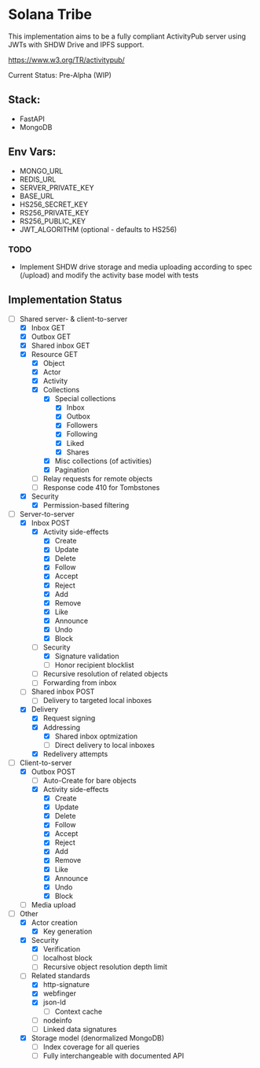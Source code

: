 # Solana Tribe

This implementation aims to be a fully compliant ActivityPub server using JWTs with SHDW Drive and IPFS support.

https://www.w3.org/TR/activitypub/

Current Status: Pre-Alpha (WIP)

## Stack:
* FastAPI
* MongoDB

## Env Vars:
* MONGO_URL
* REDIS_URL
* SERVER_PRIVATE_KEY
* BASE_URL
* HS256_SECRET_KEY
* RS256_PRIVATE_KEY
* RS256_PUBLIC_KEY
* JWT_ALGORITHM (optional - defaults to HS256)

### TODO
* Implement SHDW drive storage and media uploading according to spec (/upload) and modify the activity base model with tests

## Implementation Status

* [ ] Shared server- & client-to-server
  * [x] Inbox GET
  * [x] Outbox GET
  * [x] Shared inbox GET
  * [x] Resource GET
    * [x] Object
    * [x] Actor
    * [x] Activity
    * [x] Collections
      * [x] Special collections
        * [x] Inbox
        * [x] Outbox
        * [x] Followers
        * [x] Following
        * [x] Liked
        * [x] Shares
      * [x] Misc collections (of activities)
      * [x] Pagination
    * [ ] Relay requests for remote objects
    * [ ] Response code 410 for Tombstones
  * [x] Security
    * [x] Permission-based filtering
* [ ] Server-to-server
  * [x] Inbox POST
    * [x] Activity side-effects
      * [x] Create
      * [x] Update
      * [x] Delete
      * [x] Follow
      * [x] Accept
      * [x] Reject
      * [x] Add
      * [x] Remove
      * [x] Like
      * [x] Announce
      * [x] Undo
      * [x] Block
    * [ ] Security
      * [x] Signature validation
      * [ ] Honor recipient blocklist
    * [ ] Recursive resolution of related objects
    * [ ] Forwarding from inbox
  * [ ] Shared inbox POST
    * [ ] Delivery to targeted local inboxes
  * [x] Delivery
    * [x] Request signing
    * [x] Addressing
      * [x] Shared inbox optmization
      * [ ] Direct delivery to local inboxes
    * [x] Redelivery attempts
* [ ] Client-to-server
  * [x] Outbox POST
    * [ ] Auto-Create for bare objects
    * [x] Activity side-effects
      * [x] Create
      * [x] Update
      * [x] Delete
      * [x] Follow
      * [x] Accept
      * [x] Reject
      * [x] Add
      * [x] Remove
      * [x] Like
      * [x] Announce
      * [x] Undo
      * [x] Block
  * [ ] Media upload
* [ ] Other
  * [x] Actor creation
    * [x] Key generation
  * [x] Security
    * [x] Verification
    * [ ] localhost block
    * [ ] Recursive object resolution depth limit
  * [ ] Related standards
    * [x] http-signature
    * [x] webfinger
    * [x] json-ld
      * [ ] Context cache
    * [ ] nodeinfo
    * [ ] Linked data signatures
  * [x] Storage model (denormalized MongoDB)
    * [ ] Index coverage for all queries
    * [ ] Fully interchangeable with documented API